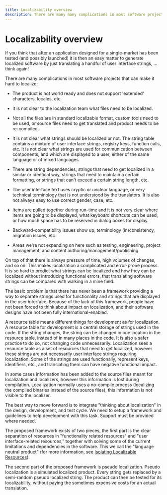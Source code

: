 ```yaml
---
title: Localizability overview
description: There are many many complications in most software projects that make it hard to localize
---
```


# Localizability overview

If you think that after an application designed for a single-market has been tested (and possibly launched) it is then an easy matter to generate localized software by just translating a handful of user interface strings, … think again!

There are many complications in most software projects that can make it hard to localize:

- The product is not world ready and does not support 'extended' characters, locales, etc.

- It is not clear to the localization team what files need to be localized.

- Not all the files are in standard localizable format, custom tools need to be used, or source files need to get translated and product needs to be re-compiled.

- It is not clear what strings should be localized or not.
  The string table contains a mixture of user interface strings, registry keys, function calls, etc.
  It is not clear what strings are used for communication between components, and which are displayed to a user, either of the same language or of mixed languages.

- There are string dependencies, strings that need to get localized in a similar or identical way, strings that need to maintain a certain formatting, or strings that can't exceed a certain string length, etc.

- The user interface text uses cryptic or unclear language, or very technical terminology that is not understood by the translators.
  It is also not always easy to use correct gender, case, etc.

- Items are pulled together during run-time and it is not very clear where items are going to be displayed, what keyboard shortcuts can be used, or how much space has to be reserved in dialog boxes for display.

- Backward-compatibility issues show up, terminology (in)consistency, migration issues, etc.

- Areas we're not expanding on here such as testing, engineering, project management, and content authoring/management/publishing.

On top of that there is always pressure of time, high volumes of changes, and so on.
This makes localization a complicated and error-prone process.
It is so hard to predict what strings can be localized and how they can be localized without introducing functional errors, that translating software strings can be compared with walking in a mine field.

The basic problem is that there has never been a framework providing a way to separate strings used for functionality and strings that are displayed in the user interface.
Because of the lack of this framework, people have not been forced to think about impact on localization, and their software designs have not been fully international-enabled.

A resource table means different things for development as for localization.
A resource table for development is a central storage of strings used in the code.
If the string changes, the string can be changed in one location in the resource table, instead of in many places in the code.
It is also a safer practice to do so, not changing code unnecessarily.
Localization sees a resource table as a set of resources that need to get localized, however these strings are not necessarily user interface strings requiring localization.
Some of the strings are used functionally, represent keys, identifiers, etc., and translating them can have negative functional impact.

In some cases information has been added to the source files meant for localization and localizers, however this information is lost during compilation.
Localization normally uses a no-compile process (localizing the compiled binaries instead of the source files), this information is not visible to the localizer.

The best way to move forward is to integrate "thinking about localization" in the design, development, and test cycle.
We need to setup a framework and guidelines to help development with this task.
Support must be provided where needed.

The proposed framework exists of two pieces, the first part is the clear separation of resources in "functionality related resources" and "user interface-related resources," together with solving some of the current limitations and dependencies in the software.
This we call the "language neutral product" (for more information, see [Isolating Localizable Resources](isolate-localizable-resources.md)).

The second part of the proposed framework is pseudo localization.
Pseudo localization is a simulated localized product.
Every string gets replaced by a semi-random pseudo localized string.
The product can then be tested for its localizability, without paying the sometimes expensive costs for an actual translation.
